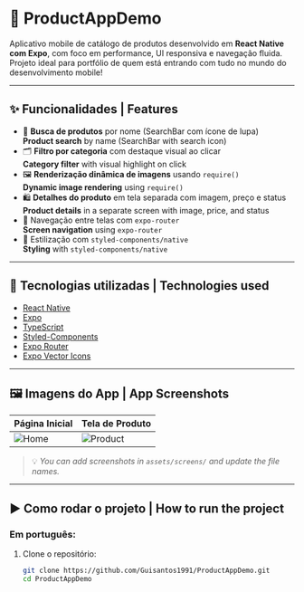 # 🛒 ProductAppDemo

Aplicativo mobile de catálogo de produtos desenvolvido em **React Native com Expo**, com foco em performance, UI responsiva e navegação fluida. Projeto ideal para portfólio de quem está entrando com tudo no mundo do desenvolvimento mobile!

---

## ✨ Funcionalidades | Features

- 🔎 **Busca de produtos** por nome (SearchBar com ícone de lupa)  
  **Product search** by name (SearchBar with search icon)
- 🗂️ **Filtro por categoria** com destaque visual ao clicar  
  **Category filter** with visual highlight on click
- 🖼️ **Renderização dinâmica de imagens** usando `require()`  
  **Dynamic image rendering** using `require()`
- 🛍️ **Detalhes do produto** em tela separada com imagem, preço e status  
  **Product details** in a separate screen with image, price, and status
- 🔄 Navegação entre telas com `expo-router`  
  **Screen navigation** using `expo-router`
- 🎨 Estilização com `styled-components/native`  
  **Styling** with `styled-components/native`

---

## 📲 Tecnologias utilizadas | Technologies used

- [React Native](https://reactnative.dev/)
- [Expo](https://expo.dev/)
- [TypeScript](https://www.typescriptlang.org/)
- [Styled-Components](https://styled-components.com/)
- [Expo Router](https://expo.github.io/router/)
- [Expo Vector Icons](https://icons.expo.fyi/)

---

## 🖼️ Imagens do App | App Screenshots

| Página Inicial | Tela de Produto |
|----------------|-----------------|
| ![Home](./assets/screens/home.png) | ![Product](./assets/screens/product.png) |

> 💡 *You can add screenshots in `assets/screens/` and update the file names.*

---

## ▶️ Como rodar o projeto | How to run the project

### Em português:

1. Clone o repositório:
   ```bash
   git clone https://github.com/Guisantos1991/ProductAppDemo.git
   cd ProductAppDemo
